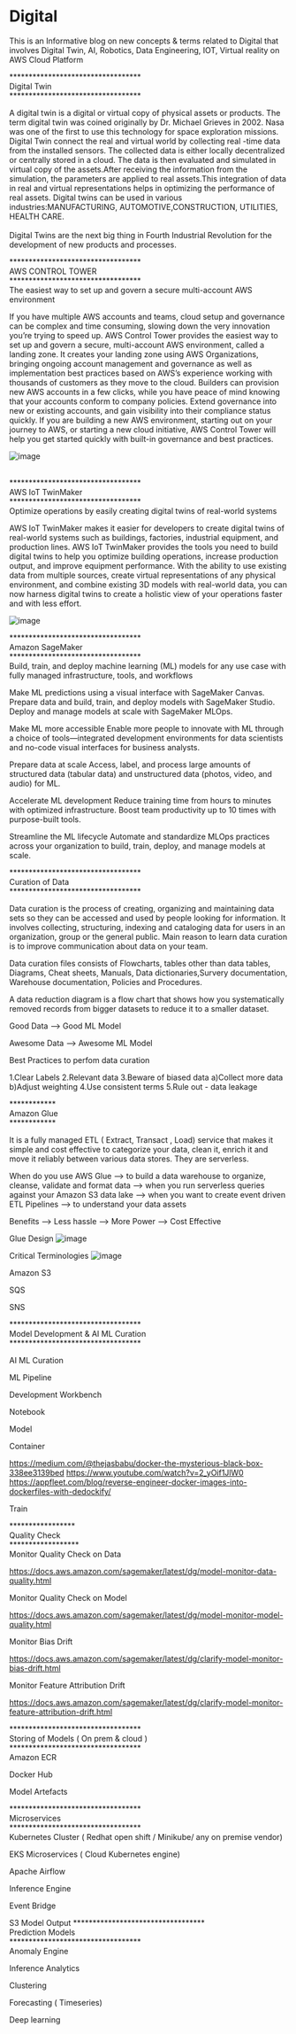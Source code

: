 # Digital
This is an Informative blog on new concepts & terms related to Digital that involves Digital Twin, AI, Robotics, Data Engineering, IOT, Virtual reality on AWS Cloud Platform <br>

**********************************<br>
Digital Twin<br>
**********************************<br>

A digital twin is a digital or virtual copy of physical assets or products. The term digital twin was coined originally by Dr. Michael Grieves in 2002.
Nasa was one of the first to use this technology for space exploration missions.  Digital Twin connect the real and virtual world by collecting real -time data 
from the installed sensors. The collected data is either locally decentralized or centrally stored in a cloud. The data is then evaluated and simulated in virtual 
copy of the assets.After receiving the information from the simulation, the parameters are applied to real assets.This integration of data in real and virtual representations helps in optimizing the performance of real assets. Digital twins can be used in various industries:MANUFACTURING, AUTOMOTIVE,CONSTRUCTION, UTILITIES, HEALTH CARE. <br><br>
Digital Twins are the next big thing in Fourth Industrial Revolution for the development of new products and processes.

**********************************<br>
AWS CONTROL TOWER<br>
**********************************<br>
The easiest way to set up and govern a secure multi-account AWS environment<br>

If you have multiple AWS accounts and teams, cloud setup and governance can be complex and time consuming, slowing down the very innovation you’re trying to speed up. AWS Control Tower provides the easiest way to set up and govern a secure, multi-account AWS environment, called a landing zone. It creates your landing zone using AWS Organizations, bringing ongoing account management and governance as well as implementation best practices based on AWS’s experience working with thousands of customers as they move to the cloud. Builders can provision new AWS accounts in a few clicks, while you have peace of mind knowing that your accounts conform to company policies. Extend governance into new or existing accounts, and gain visibility into their compliance status quickly. If you are building a new AWS environment, starting out on your journey to AWS, or starting a new cloud initiative, AWS Control Tower will help you get started quickly with built-in governance and best practices. <br>

![image](https://user-images.githubusercontent.com/59999899/178532865-d52fcd6d-6ddb-4b33-820d-7b790e74a2fe.png)


<br>
**********************************<br>
AWS IoT TwinMaker<br>
**********************************<br>
Optimize operations by easily creating digital twins of real-world systems<br>

AWS IoT TwinMaker makes it easier for developers to create digital twins of real-world systems such as buildings, factories, industrial equipment, and production lines. AWS IoT TwinMaker provides the tools you need to build digital twins to help you optimize building operations, increase production output, and improve equipment performance. With the ability to use existing data from multiple sources, create virtual representations of any physical environment, and combine existing 3D models with real-world data, you can now harness digital twins to create a holistic view of your operations faster and with less effort.

![image](https://user-images.githubusercontent.com/59999899/178536454-d34c01d5-7610-45fb-9972-82c915a99b62.png)

**********************************<br>
Amazon SageMaker<br>
**********************************<br>
Build, train, and deploy machine learning (ML) models for any use case with fully managed infrastructure, tools, and workflows

Make ML predictions using a visual interface with SageMaker Canvas.
Prepare data and build, train, and deploy models with SageMaker Studio.
Deploy and manage models at scale with SageMaker MLOps.

Make ML more accessible
Enable more people to innovate with ML through a choice of tools—integrated development environments for data scientists and no-code visual interfaces for business analysts.

Prepare data at scale
Access, label, and process large amounts of structured data (tabular data) and unstructured data (photos, video, and audio) for ML.

Accelerate ML development
Reduce training time from hours to minutes with optimized infrastructure. Boost team productivity up to 10 times with purpose-built tools.

Streamline the ML lifecycle
Automate and standardize MLOps practices across your organization to build, train, deploy, and manage models at scale.

**********************************<br>
Curation of Data <br>
**********************************<br>

Data curation is the process of creating, organizing and maintaining data sets so they can be accessed and used by people looking for information. It involves collecting, structuring, indexing and cataloging data for users in an organization, group or the general public. Main reason to learn data curation is to improve communication about data on your team.

Data curation files consists of Flowcharts, tables other than data tables, Diagrams, Cheat sheets, Manuals, Data dictionaries,Survery documentation, Warehouse documentation, Policies and Procedures.

A data reduction diagram is a flow chart that shows how you systematically removed records from bigger datasets to reduce it to a smaller dataset.

Good Data --> Good ML Model

Awesome Data --> Awesome ML Model

Best Practices to perfom data curation 

1.Clear Labels
2.Relevant data
3.Beware of biased data 
a)Collect more data
b)Adjust weighting
4.Use consistent terms
5.Rule out - data leakage 

************<br>
Amazon Glue<br>
************<br>

It is a fully managed ETL ( Extract, Transact , Load) service that makes it simple and cost effective to categorize your data, clean it, enrich it and move it reliably 
between various data stores. They are serverless.

When do you use AWS Glue 
--> to build a data warehouse to organize, cleanse, validate and format data
--> when you run serverless queries against your Amazon S3 data lake
--> when you want to create event driven ETL Pipelines
--> to understand your data assets

Benefits
--> Less hassle
--> More Power
--> Cost Effective

Glue Design 
![image](https://user-images.githubusercontent.com/59999899/178738151-4aaa2c23-aa85-44e7-8192-038b9760ff53.png)

Critical Terminologies
![image](https://user-images.githubusercontent.com/59999899/178738488-ea29b5bf-3d24-4d04-a32a-12891c17c409.png)


Amazon S3

SQS

SNS

**********************************<br>
Model Development & AI ML Curation<br>
**********************************<br>

AI ML Curation

ML Pipeline

Development Workbench

Notebook

Model

Container


https://medium.com/@thejasbabu/docker-the-mysterious-black-box-338ee3139bed
https://www.youtube.com/watch?v=2_yOif1JlW0
https://appfleet.com/blog/reverse-engineer-docker-images-into-dockerfiles-with-dedockify/


Train

*****************<br>
Quality Check<br>
******************<br>
Monitor Quality Check on Data

https://docs.aws.amazon.com/sagemaker/latest/dg/model-monitor-data-quality.html

Monitor Quality Check on Model

https://docs.aws.amazon.com/sagemaker/latest/dg/model-monitor-model-quality.html

Monitor Bias Drift

https://docs.aws.amazon.com/sagemaker/latest/dg/clarify-model-monitor-bias-drift.html

Monitor Feature Attribution Drift

https://docs.aws.amazon.com/sagemaker/latest/dg/clarify-model-monitor-feature-attribution-drift.html

**********************************<br>
Storing of Models ( On prem & cloud )<br>
**********************************<br>
Amazon ECR

Docker Hub

Model Artefacts

**********************************<br>
Microservices<br>
**********************************<br>
Kubernetes Cluster ( Redhat open shift / Minikube/ any on premise vendor)

EKS Microservices  ( Cloud Kubernetes engine)

Apache Airflow

Inference Engine

Event Bridge

S3 Model Output
**********************************<br>
Prediction Models<br>
**********************************<br>
Anomaly Engine

Inference Analytics

Clustering

Forecasting ( Timeseries)

Deep learning



